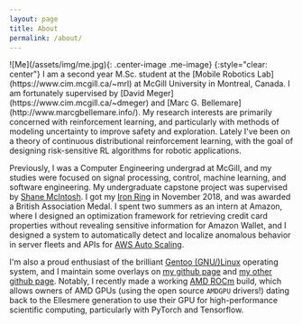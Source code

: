 ```yaml
---
layout: page
title: About
permalink: /about/
---
```

<link rel="stylesheet" href="/assets/css/me_photo_style.css">
![Me](/assets/img/me.jpg){: .center-image .me-image}
{:style="clear: center"}
I am a second year M.Sc. student at the [Mobile Robotics
Lab](https://www.cim.mcgill.ca/~mrl) at McGill University in Montreal, Canada. I am
fortunately supervised by [David Meger](https://www.cim.mcgill.ca/~dmeger) and [Marc G.
Bellemare](http://www.marcgbellemare.info/). My
research interests are primarily concerned with reinforcement learning, and
particularly with methods of modeling uncertainty to improve safety and
exploration. Lately I've been on a theory of continuous distributional reinforcement learning, with
the goal of designing risk-sensitive RL algorithms for robotic applications.

Previously, I was a Computer Engineering undergrad at McGill, and my studies
were focused on signal processing, control, machine learning, and software
engineering. My undergraduate capstone project was supervised by [Shane
McIntosh](https://shanemcintosh.org). I got my [Iron
Ring](https://en.wikipedia.org/wiki/Iron_Ring) in November 2018, and was awarded
a British Association Medal. I spent two summers as an intern at Amazon, where I
designed an optimization framework for retrieving credit card properties without
revealing sensitive information for Amazon Wallet, and I designed a system to
automatically detect and localize anomalous behavior in server fleets and APIs
for [AWS Auto Scaling](https://aws.amazon.com/autoscaling/).

I'm also a proud enthusiast of the brilliant [Gentoo (GNU/)Linux](https://www.gentoo.org) operating
system, and I maintain some overlays on [my github page](https://github.com/harwiltz) and [my other github
page](https://github.com/DestructiveReasoning). Notably, I recently made a working [AMD
ROCm](https://rocmdocs.amd.com/en/latest/) build, which allows owners of AMD GPUs (using the open
source `AMDGPU` drivers!) dating back to the Ellesmere generation to use their GPU for
high-performance scientific computing, particularly with PyTorch and Tensorflow.
